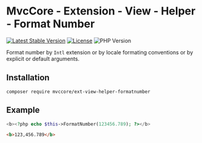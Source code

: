 # MvcCore - Extension - View - Helper - Format Number

[![Latest Stable Version](https://img.shields.io/badge/Stable-v5.2.0-brightgreen.svg?style=plastic)](https://github.com/mvccore/ext-view-helper-formatnumber/releases)
[![License](https://img.shields.io/badge/License-BSD%203-brightgreen.svg?style=plastic)](https://mvccore.github.io/docs/mvccore/5.0.0/LICENSE.md)
![PHP Version](https://img.shields.io/badge/PHP->=5.4-brightgreen.svg?style=plastic)

Format number by `Intl` extension or by locale formating conventions or by explicit or default arguments.

## Installation
```shell
composer require mvccore/ext-view-helper-formatnumber
```

## Example
```php
<b><?php echo $this->FormatNumber(123456.789); ?></b>
```
```html
<b>123,456.789</b>
```